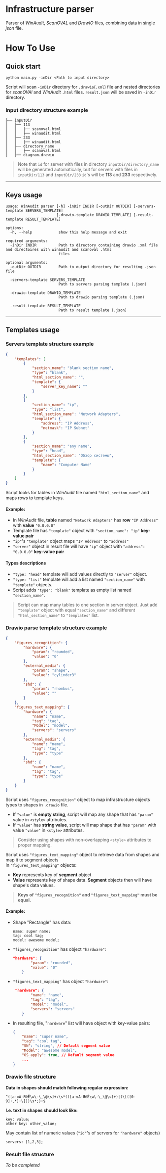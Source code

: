 # Infrastructure parser

Parser of *WinAudit*, *ScanOVAL* and *DrawIO* files, combining data in single *json* file.

# How To Use

## Quick start
```
python main.py -inDir <Path to input directory>
```
Script will scan `-inDir` directory for `.drawio`(`.xml`) file and nested directories for _scanOVAl_ and _WinAudit_ `.html` files. ```result.json``` will be saved in ```-inDir``` directory.

### Input directory structure example

```
├── inputDir
│   ├── 113
│   │   ├── scanoval.html
│   │   ├── winaudit.html
│   ├── 233
│   │   ├── winaudit.html
│   ├── directory_name
│   │   ├── scanoval.html
│   ├── diagram.drawio
```

> Note that `id` for server with files in directory `inputDir/directory_name` will be generated automatically, but for servers with files in `inputDir/113`  and `inputDir/233` `id`'s will be **113** and **233** respectively.

___
## Keys usage

```
usage: WinAudit parser [-h] -inDir INDIR [-outDir OUTDIR] [-servers-template SERVERS_TEMPLATE]
                       [-drawio-template DRAWIO_TEMPLATE] [-result-template RESULT_TEMPLATE]

options:
  -h, --help            show this help message and exit

required arguments:
  -inDir INDIR          Path to directory containing drawio .xml file and directoires with winaudit and scanoval .html
                        files

optional arguments:
  -outDir OUTDIR        Path to output directory for resulting .json file
  
  -servers-template SERVERS_TEMPLATE
                        Path to servers parsing template (.json)
                        
  -drawio-template DRAWIO_TEMPLATE
                        Path to drawio parsing template (.json)
                        
  -result-template RESULT_TEMPLATE
                        Path to result template (.json)
```
___
## Templates usage

### Servers template structure example

```json
{
    "templates": [
        {
            "section_name": "blank section name",
            "type": "blank",
            "html_section_name": "",
            "template": {
                "server_key_name": ""
            }
        },
        {
            "section_name": "ip",
            "type": "list",
            "html_section_name": "Network Adapters",
            "template": {
                "address": "IP Address",
                "netmask": "IP Subnet"
            }
        },
        {
            "section_name": "any name",
            "type": "head",
            "html_section_name": "Обзор системы",
            "template": {
                "name": "Computer Name"
            }
        }
    ]
}
```

Script looks for tables in *WinAudit* file named `"html_section_name"` and maps
 rows to template keys.
#### Example:
 
* In *WinAudit* file, **table** named `"Network Adapters"` has **row** `"IP Address"` with **value** `"0.0.0.0"`
* Template file has `"template"` object with `"section_name": "ip"` **key-value pair**
* `"ip"`'s `"template"` object maps `"IP Address"` to `"address"`
* `"server"` object in result file will have `"ip"` object with `"address": "0.0.0.0"` **key-value pair**

#### Types descriptions
* `"type: "head"` template will add values directly to `"server"` object. 
* `"type: "list"` template will add a list named `"section_name"` with `"template"` objects.
* Script adds `"type": "blank"`  template as empty list named `"section_name"`. 

> Script can map many tables to one section in server object. Just add `"template"` object with equal `"section_name"` and different `"html_section_name"` to `"templates"` list.

### Drawio parse template structure example
```json
{
    "figures_recognition": {
        "hardware": {
            "param": "rounded",
            "value": "0"
        },
        "external_media": {
            "param": "shape",
            "value": "cylinder3"
        },
        "shd": {
            "param": "rhombus",
            "value": ""
        }
    },
    "figures_text_mapping": {
        "hardware": {
            "name": "name",
            "tag": "tag",
            "Model": "model",
            "servers": "servers"
        },
        "external_media": {
            "name": "name",
            "tag": "tag",
            "type": "type"
        },
        "shd": {
            "name": "name",
            "tag": "tag",
            "type": "type"
        }
    }
}
```

Script uses `"figures_recognition"` object to map infrastructure objects types to shapes in `.drawio` file.


* If `"value"` is **empty string**, script will map any shape that has `"param"` value in `<style>` attributes.
* If `"value"` has **string value**, script will map shape that has `"param"` with value `"value"` in `<style>` attributes.

> Consider using shapes with non-overlapping  `<style>` attributes to proper mapping.

Script uses `"figures_text_mapping"` object to retrieve data from shapes and map it to segment objects <br>
In  `"figures_text_mapping"` objects:
* **Key** represents key of **segment** object
* **Value** represents key of shape data. **Segment** objects then will have shape's data values.


> **Keys of `"figures_recognition"` and `"figures_text_mapping"` must be equal.**




#### Example:

* Shape "Rectangle" has data:
    ```
    name: super name;
    tag: cool tag;
    model: awesome model;     
    ```
* `"figures_recognition"` has object `"hardware"`:
    ```json
    "hardware": {
            "param": "rounded",
            "value": "0"
        }
    ```
* `"figures_text_mapping"` has object `"hardware"`:
    ```json
     "hardware": {
            "name": "name",
            "tag": "tag",
            "Model": "model",
            "servers": "servers"
        }
    ```
* In resulting file, "`hardware`" list will have object with key-value pairs:
    ```json
    {
        "name": "super name",
        "tag": "cool tag",
        "SN": "string", // Default segment value
        "Model": "awesome model",
        "OS_apply": true, // Default segment value
        ...
    }
    ```

### Drawio file structure
**Data in shapes should match following regular expression:** 
```
^([а-яА-ЯёЁ\w\-\_\@\s]+:\s*(([а-яА-ЯёЁ\w\-\_\@\s]+)|(\[([0-9]+,*)+\]))\s*;)+$
```
 
**I.e. text in shapes should look like:**
```
key: value; 
other key: other_value;
```

May contain list of numeric values (`"id"`'s of servers for `"hardware"` objects) 
```
servers: [1,2,3];
```

### Result file structure

*To be completed*